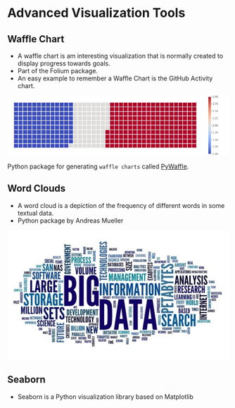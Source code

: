 # Advanced Visualization Tools

## Waffle Chart
- A waffle chart is am interesting visualization that is normally created to display progress towards goals.
- Part of the Folium package.
- An easy example to remember a Waffle Chart is the GitHub Activity chart.

![Waffle Chart](waffle_chart.jpg)

Python package for generating `waffle charts` called [PyWaffle](https://github.com/ligyxy/PyWaffle).

## Word Clouds
- A word cloud is a depiction of the frequency of different words in some textual data.
- Python package by Andreas Mueller

![Waffle Chart](word_cloud.jpg)

## Seaborn
- Seaborn is a Python visualization library based on Matplotlib
